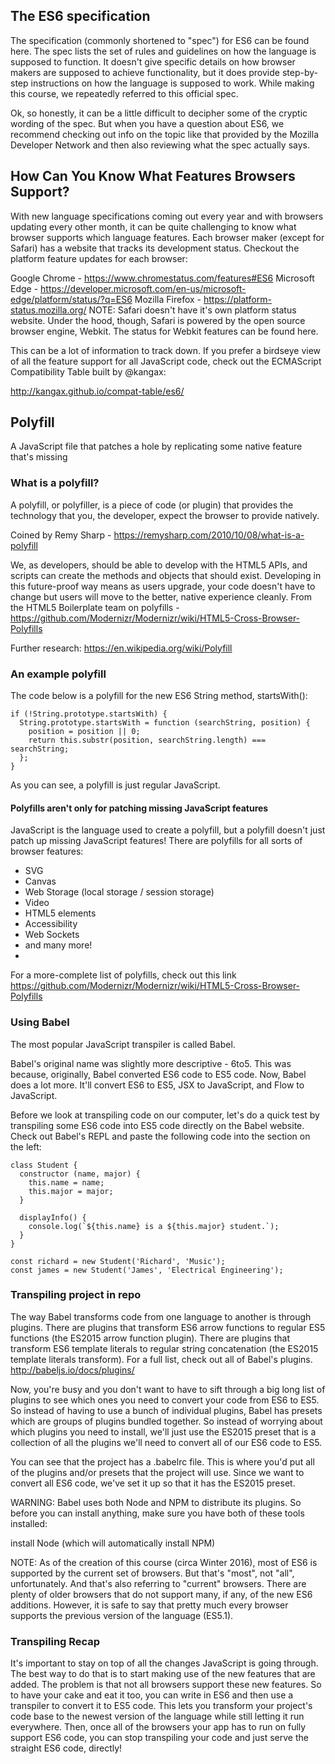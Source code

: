 ## The ES6 specification
The specification (commonly shortened to "spec") for ES6 can be found here. The spec lists the set of rules and guidelines on how the language is supposed to function. It doesn't give specific details on how browser makers are supposed to achieve functionality, but it does provide step-by-step instructions on how the language is supposed to work. While making this course, we repeatedly referred to this official spec.

Ok, so honestly, it can be a little difficult to decipher some of the cryptic wording of the spec. But when you have a question about ES6, we recommend checking out info on the topic like that provided by the Mozilla Developer Network and then also reviewing what the spec actually says.

## How Can You Know What Features Browsers Support?
With new language specifications coming out every year and with browsers updating every other month, it can be quite challenging to know what browser supports which language features. Each browser maker (except for Safari) has a website that tracks its development status. Checkout the platform feature updates for each browser:

Google Chrome - https://www.chromestatus.com/features#ES6
Microsoft Edge - https://developer.microsoft.com/en-us/microsoft-edge/platform/status/?q=ES6
Mozilla Firefox - https://platform-status.mozilla.org/
NOTE: Safari doesn't have it's own platform status website. Under the hood, though, Safari is powered by the open source browser engine, Webkit. The status for Webkit features can be found here.

This can be a lot of information to track down. If you prefer a birdseye view of all the feature support for all JavaScript code, check out the ECMAScript Compatibility Table built by @kangax:

http://kangax.github.io/compat-table/es6/


## Polyfill
A JavaScript file that patches a hole by replicating some native feature that's missing

### What is a polyfill?
A polyfill, or polyfiller, is a piece of code (or plugin) that provides the technology that you, the developer, expect the browser to provide natively.

Coined by Remy Sharp - https://remysharp.com/2010/10/08/what-is-a-polyfill

We, as developers, should be able to develop with the HTML5 APIs, and scripts can create the methods and objects that should exist. Developing in this future-proof way means as users upgrade, your code doesn't have to change but users will move to the better, native experience cleanly. From the HTML5 Boilerplate team on polyfills - https://github.com/Modernizr/Modernizr/wiki/HTML5-Cross-Browser-Polyfills

Further research:
https://en.wikipedia.org/wiki/Polyfill

### An example polyfill
The code below is a polyfill for the new ES6 String method, startsWith():
```
if (!String.prototype.startsWith) {
  String.prototype.startsWith = function (searchString, position) {
    position = position || 0;
    return this.substr(position, searchString.length) === searchString;
  };
}
```
As you can see, a polyfill is just regular JavaScript.


#### Polyfills aren't only for patching missing JavaScript features
JavaScript is the language used to create a polyfill, but a polyfill doesn't just patch up missing JavaScript features! There are polyfills for all sorts of browser features:

* SVG
* Canvas
* Web Storage (local storage / session storage)
* Video
* HTML5 elements
* Accessibility
* Web Sockets
* and many more!
* 
For a more-complete list of polyfills, check out this link https://github.com/Modernizr/Modernizr/wiki/HTML5-Cross-Browser-Polyfills


### Using Babel

The most popular JavaScript transpiler is called Babel.

Babel's original name was slightly more descriptive - 6to5. This was because, originally, Babel converted ES6 code to ES5 code. Now, Babel does a lot more. It'll convert ES6 to ES5, JSX to JavaScript, and Flow to JavaScript.

Before we look at transpiling code on our computer, let's do a quick test by transpiling some ES6 code into ES5 code directly on the Babel website. Check out Babel's REPL and paste the following code into the section on the left:
```
class Student {
  constructor (name, major) {
    this.name = name;
    this.major = major;
  }

  displayInfo() {
    console.log(`${this.name} is a ${this.major} student.`);
  }
}

const richard = new Student('Richard', 'Music');
const james = new Student('James', 'Electrical Engineering');
```

### Transpiling project in repo

The way Babel transforms code from one language to another is through plugins. There are plugins that transform ES6 arrow functions to regular ES5 functions (the ES2015 arrow function plugin). There are plugins that transform ES6 template literals to regular string concatenation (the ES2015 template literals transform). For a full list, check out all of Babel's plugins. http://babeljs.io/docs/plugins/

Now, you're busy and you don't want to have to sift through a big long list of plugins to see which ones you need to convert your code from ES6 to ES5. So instead of having to use a bunch of individual plugins, Babel has presets which are groups of plugins bundled together. So instead of worrying about which plugins you need to install, we'll just use the ES2015 preset that is a collection of all the plugins we'll need to convert all of our ES6 code to ES5.

You can see that the project has a .babelrc file. This is where you'd put all of the plugins and/or presets that the project will use. Since we want to convert all ES6 code, we've set it up so that it has the ES2015 preset.

WARNING: Babel uses both Node and NPM to distribute its plugins. So before you can install anything, make sure you have both of these tools installed:

install Node (which will automatically install NPM)

NOTE: As of the creation of this course (circa Winter 2016), most of ES6 is supported by the current set of browsers. But that's "most", not "all", unfortunately. And that's also referring to "current" browsers. There are plenty of older browsers that do not support many, if any, of the new ES6 additions. However, it is safe to say that pretty much every browser supports the previous version of the language (ES5.1).

### Transpiling Recap
It's important to stay on top of all the changes JavaScript is going through. The best way to do that is to start making use of the new features that are added. The problem is that not all browsers support these new features. So to have your cake and eat it too, you can write in ES6 and then use a transpiler to convert it to ES5 code. This lets you transform your project's code base to the newest version of the language while still letting it run everywhere. Then, once all of the browsers your app has to run on fully support ES6 code, you can stop transpiling your code and just serve the straight ES6 code, directly!

